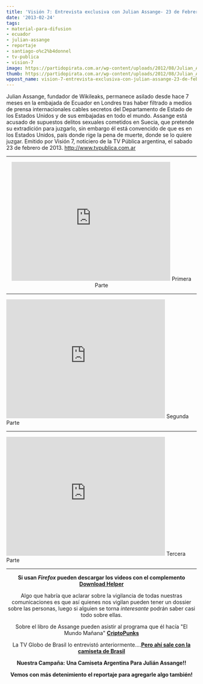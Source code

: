 ```yaml
---
title: 'Visión 7: Entrevista exclusiva con Julian Assange- 23 de Febrero'
date: '2013-02-24'
tags:
- material-para-difusion
- ecuador
- julian-assange
- reportaje
- santiago-o%c2%b4donnel
- tv-publica
- vision-7
image: https://partidopirata.com.ar/wp-content/uploads/2012/08/Julian_Assange_mordaca_0.jpg
thumb: https://partidopirata.com.ar/wp-content/uploads/2012/08/Julian_Assange_mordaca_0-150x150.jpg
wppost_name: vision-7-entrevista-exclusiva-con-julian-assange-23-de-febrero
---
```


Julian Assange, fundador de Wikileaks, permanece asilado desde hace 7 meses en la embajada de Ecuador en Londres tras haber filtrado a medios de prensa internacionales
cables secretos del Departamento de Estado de los Estados Unidos y de sus embajadas en todo el mundo. Assange está acusado de supuestos delitos sexuales cometidos en Suecia, que pretende su extradición para juzgarlo, sin embargo él está convencido de que es en los Estados Unidos, país donde rige la pena de muerte, donde se lo quiere juzgar. Emitido por Visión 7, noticiero de la TV Pública argentina, el sabado 23 de febrero de 2013. <a dir="ltr" title="http://www.tvpublica.com.ar" href="http://www.tvpublica.com.ar" target="_blank" rel="nofollow">http://www.tvpublica.com.ar</a>

<hr />

<center>
<iframe src="http://www.youtube.com/embed/zSYc5Wy3o3U" height="315" width="420" allowfullscreen="" frameborder="0"></iframe>
Primera Parte</center>

<hr />

<iframe src="http://www.youtube.com/embed/L4NqYuFQLS8" height="315" width="420" allowfullscreen="" frameborder="0"></iframe>
Segunda Parte

<hr />

<iframe src="http://www.youtube.com/embed/4ULOcNkXfIs" height="315" width="420" allowfullscreen="" frameborder="0"></iframe>
Tercera Parte

<hr />
<p style="text-align: center;"><strong>Si usan <i>Firefox</i> pueden descargar los videos con el complemento <a href="https://addons.mozilla.org/es/firefox/addon/video-downloadhelper/" target="_blank">Download Helper</a></strong></p>
<p style="text-align: center;">Algo que habría que aclarar sobre la vigilancia de todas nuestras comunicaciones es que así quienes nos vigilan pueden tener un dossier sobre las personas, luego si alguien se torna<em> interesante</em> podrán saber casi todo sobre ellas.</p>
<p style="text-align: center;">Sobre el libro de Assange pueden asistir al programa que él hacía "El Mundo Mañana" <strong><a href="https://partidopirata.com.ar/7963/el-mundo-manana-criptopunks">CriptoPunks</a></strong></p>
<p style="text-align: center;">La TV Globo de Brasil lo entrevistó anteriormente....<strong><a href="https://partidopirata.com.ar/8387/julian-assange-habla-sobre-su-proximo-libro-reportaje-de-la-tv-brasilena-desde-la-embajada-de-ecuador">Pero ahí sale con la camiseta de Brasil</a></strong></p>
<p style="text-align: center;"><strong>Nuestra Campaña:</strong>
<strong> Una Camiseta Argentina Para Julián Assange!!</strong></p>
<p style="text-align: center;"><strong>Vemos con más detenimiento el reportaje para agregarle algo también!</strong></p>

